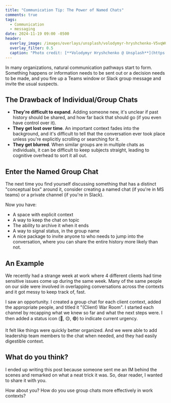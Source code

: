 ```yaml
---
title: "Communication Tip: The Power of Named Chats"
comments: true
tags:
  - Communication
  - messaging
date: 2024-11-19 09:00 -0500
header:
  overlay_image: /images/overlays/unsplash/volodymyr-hryshchenko-V5vqWC9gyEU-unsplash.jpg
  overlay_filter: 0.5
  caption: "Photo credit: [**Volodymyr Hryshchenko @ Unsplash**](https://unsplash.com/@lunarts?utm_content=creditCopyText&utm_medium=referral&utm_source=unsplash)"
---
```

In many organizations, natural communication pathways start to form. Something happens or information needs to be sent out or a decision needs to be made, and you fire up a Teams window or Slack group message and invite the usual suspects.

## The Drawback of Individual/Group Chats

* **They're difficult to expand**. Adding someone new, it's unclear if past history should be shared, and how far back that should go (if you even have control over it).
* **They get lost over time**. An important context fades into the background, and it's difficult to tell that the conversation ever took place unless you're explicitly scrolling or searching for it.
* **They get blurred**. When similar groups are in multiple chats as individuals, it can be difficult to keep subjects straight, leading to cognitive overhead to sort it all out.

## Enter the Named Group Chat

The next time you find yourself discussing something that has a distinct "conceptual box" around it, consider creating a named chat (if you're in MS teams) or a private channel (if you're in Slack).

Now you have:

* A space with explicit context
* A way to keep the chat on topic
* The ability to archive it when it ends
* A way to signal status, in the group name
* A nice package to invite anyone to who needs to jump into the conversation, where you can share the entire history more likely than not.

## An Example

We recently had a strange week at work where 4 different clients had time sensitive issues come up during the same week. Many of the same people on our side were involved in overlapping conversations across the contexts and it got messy to keep track of, fast.

I saw an opportunity. I created a group chat for each client context, added the appropriate people, and titled it "(Client) War Room". I started each channel by recapping what we knew so far and what the next steps were. I then added a status icon (🔴, 🟡, 🟢) to indicate current urgency.

It felt like things were quickly better organized. And we were able to add leadership team members to the chat when needed, and they had easily digestible context.

## What do you think?

I ended up writing this post because someone sent me an IM behind the scenes and remarked on what a neat trick it was. So, dear reader, I wanted to share it with you.

How about you? How do you use group chats more effectively in work contexts?
